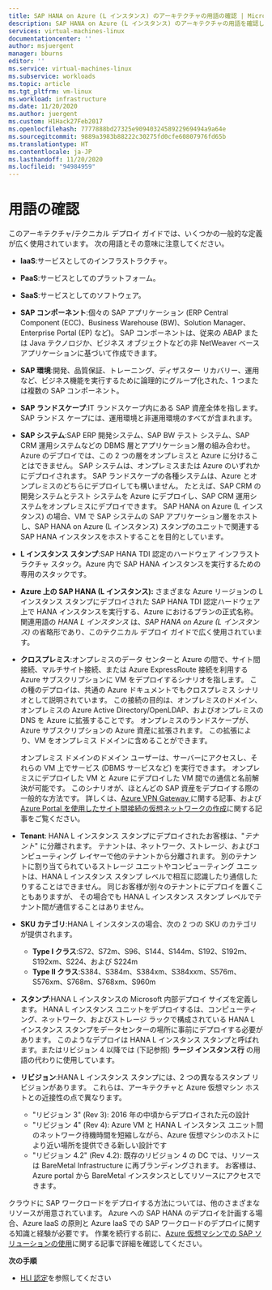 ```yaml
---
title: SAP HANA on Azure (L インスタンス) のアーキテクチャの用語の確認 | Microsoft Docs
description: SAP HANA on Azure (L インスタンス) のアーキテクチャの用語を確認します。
services: virtual-machines-linux
documentationcenter: ''
author: msjuergent
manager: bburns
editor: ''
ms.service: virtual-machines-linux
ms.subservice: workloads
ms.topic: article
ms.tgt_pltfrm: vm-linux
ms.workload: infrastructure
ms.date: 11/20/2020
ms.author: juergent
ms.custom: H1Hack27Feb2017
ms.openlocfilehash: 7777888bd27325e9094032458922969494a9a64e
ms.sourcegitcommit: 9889a3983b88222c30275fd0cfe60807976fd65b
ms.translationtype: HT
ms.contentlocale: ja-JP
ms.lasthandoff: 11/20/2020
ms.locfileid: "94984959"
---
```

# <a name="know-the-terms"></a>用語の確認

このアーキテクチャ/テクニカル デプロイ ガイドでは、いくつかの一般的な定義が広く使用されています。 次の用語とその意味に注意してください。

- **IaaS**:サービスとしてのインフラストラクチャ。
- **PaaS**:サービスとしてのプラットフォーム。
- **SaaS**:サービスとしてのソフトウェア。
- **SAP コンポーネント**:個々の SAP アプリケーション (ERP Central Component (ECC)、Business Warehouse (BW)、Solution Manager、Enterprise Portal (EP) など)。 SAP コンポーネントは、従来の ABAP または Java テクノロジか、ビジネス オブジェクトなどの非 NetWeaver ベース アプリケーションに基づいて作成できます。
- **SAP 環境**:開発、品質保証、トレーニング、ディザスター リカバリー、運用など、ビジネス機能を実行するために論理的にグループ化された、1 つまたは複数の SAP コンポーネント。
- **SAP ランドスケープ**:IT ランドスケープ内にある SAP 資産全体を指します。 SAP ランドス ケープには、運用環境と非運用環境のすべてが含まれます。
- **SAP システム**:SAP ERP 開発システム、SAP BW テスト システム、SAP CRM 運用システムなどの DBMS 層とアプリケーション層の組み合わせ。 Azure のデプロイでは、この 2 つの層をオンプレミスと Azure に分けることはできません。 SAP システムは、オンプレミスまたは Azure のいずれかにデプロイされます。 SAP ランドスケープの各種システムは、Azure とオンプレミスのどちらにデプロイしても構いません。 たとえば、SAP CRM の開発システムとテスト システムを Azure にデプロイし、SAP CRM 運用システムをオンプレミスにデプロイできます。 SAP HANA on Azure (L インスタンス) の場合、VM で SAP システムの SAP アプリケーション層をホストし、SAP HANA on Azure (L インスタンス) スタンプのユニットで関連する SAP HANA インスタンスをホストすることを目的としています。
- **L インスタンス スタンプ**:SAP HANA TDI 認定のハードウェア インフラストラクチャ スタック。Azure 内で SAP HANA インスタンスを実行するための専用のスタックです。
- **Azure 上の SAP HANA (L インスタンス):** さまざまな Azure リージョンの L インスタンス スタンプにデプロイされた SAP HANA TDI 認定ハードウェア上で HANA インスタンスを実行する、Azure におけるプランの正式名称。 関連用語の *HANA L インスタンス* は、*SAP HANA on Azure (L インスタンス)* の省略形であり、このテクニカル デプロイ ガイドで広く使用されています。
- **クロスプレミス**:オンプレミスのデータ センターと Azure の間で、サイト間接続、マルチサイト接続、または Azure ExpressRoute 接続を利用する Azure サブスクリプションに VM をデプロイするシナリオを指します。 この種のデプロイは、共通の Azure ドキュメントでもクロスプレミス シナリオとして説明されています。 この接続の目的は、オンプレミスのドメイン、オンプレミスの Azure Active Directory/OpenLDAP、およびオンプレミスの DNS を Azure に拡張することです。 オンプレミスのランドスケープが、Azure サブスクリプションの Azure 資産に拡張されます。 この拡張により、VM をオンプレミス ドメインに含めることができます。 

   オンプレミス ドメインのドメイン ユーザーは、サーバーにアクセスし、それらの VM 上でサービス (DBMS サービスなど) を実行できます。 オンプレミスにデプロイした VM と Azure にデプロイした VM 間での通信と名前解決が可能です。 このシナリオが、ほとんどの SAP 資産をデプロイする際の一般的な方法です。 詳しくは、[Azure VPN Gateway ](../../../vpn-gateway/vpn-gateway-about-vpngateways.md?toc=%2fazure%2fvirtual-machines%2flinux%2ftoc.json)に関する記事、および[Azure Portal を使用したサイト間接続の仮想ネットワークの作成](../../../vpn-gateway/vpn-gateway-howto-site-to-site-resource-manager-portal.md?toc=%2fazure%2fvirtual-machines%2flinux%2ftoc.json)に関する記事をご覧ください。
- **Tenant**: HANA L インスタンス スタンプにデプロイされたお客様は、"*テナント*" に分離されます。 テナントは、ネットワーク、ストレージ、およびコンピューティング レイヤーで他のテナントから分離されます。 別のテナントに割り当てられているストレージ ユニットやコンピューティング ユニットは、HANA L インスタンス スタンプ レベルで相互に認識したり通信したりすることはできません。 同じお客様が別々のテナントにデプロイを置くこともありますが、 その場合でも HANA L インスタンス スタンプ レベルでテナント間が通信することはありません。
- **SKU カテゴリ**:HANA L インスタンスの場合、次の 2 つの SKU のカテゴリが提供されます。
    - **Type I クラス**:S72、S72m、S96、S144、S144m、S192、S192m、S192xm、S224、および S224m
    - **Type II クラス**:S384、S384m、S384xm、S384xxm、S576m、S576xm、S768m、S768xm、S960m
- **スタンプ**:HANA L インスタンスの Microsoft 内部デプロイ サイズを定義します。 HANA L インスタンス ユニットをデプロイするは、コンピューティング、ネットワーク、およびストレージ ラックで構成されている HANA L インスタンス スタンプをデータセンターの場所に事前にデプロイする必要があります。 このようなデプロイは HANA L インスタンス スタンプと呼ばれます。またはリビジョン 4 以降では (下記参照) **ラージ インスタンス行** の用語の代わりに使用しています。
- **リビジョン**:HANA L インスタンス スタンプには、2 つの異なるスタンプ リビジョンがあります。 これらは、アーキテクチャと Azure 仮想マシン ホストとの近接性の点で異なります。
    - "リビジョン 3" (Rev 3): 2016 年の中頃からデプロイされた元の設計
    - "リビジョン 4" (Rev 4): Azure VM と HANA L インスタンス ユニット間のネットワーク待機時間を短縮しながら、Azure 仮想マシンのホストにより近い場所を提供できる新しい設計です 
    - "リビジョン 4.2" (Rev 4.2): 既存のリビジョン 4 の DC では、リソースは BareMetal Infrastructure に再ブランディングされます。  お客様は、Azure portal から BareMetal インスタンスとしてリソースにアクセスできます。 

クラウドに SAP ワークロードをデプロイする方法については、他のさまざまなリソースが用意されています。 Azure への SAP HANA のデプロイを計画する場合、Azure IaaS の原則と Azure IaaS での SAP ワークロードのデプロイに関する知識と経験が必要です。 作業を続行する前に、[Azure 仮想マシンでの SAP ソリューションの使用](get-started.md?toc=%2fazure%2fvirtual-machines%2flinux%2ftoc.json)に関する記事で詳細を確認してください。 

**次の手順**
- [HLI 認定](hana-certification.md)を参照してください
